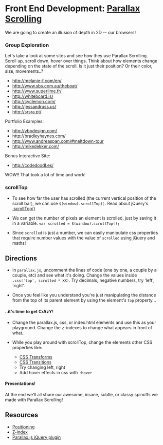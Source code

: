 # Front End Development: [Parallax Scrolling](http://en.wikipedia.org/wiki/Parallax_scrolling)

We are going to create an illusion of depth in 2D -- our browsers!

### Group Exploration

Let's take a look at some sites and see how they use Parallax Scrolling. Scroll up, scroll down, hover over things. Think about how elements change depending on the state of the scroll. Is it just their position? Or their color, size, movements..?

- http://melanie-f.com/en/
- http://www.sbs.com.au/theboat/
- http://www.superlime.fr/
- http://whiteboard.is/
- http://cyclemon.com/
- http://jessandruss.us/
- http://srsra.pt/


Portfolio Examples:
- http://ybodesign.com/
- http://bradleyhaynes.com/
- http://www.andreaspan.com/#meltdown-tour
- http://mikedekker.com/

Bonus Interactive Site:

- http://codedoodl.es/

WOW!! That took a lot of time and work!

### scrollTop

* To see how far the user has scrolled (the current vertical position of the scroll bar), we can use `$(window).scrollTop()`. Read about jQuery's [.scrollTop()](https://api.jquery.com/scrollTop/)

* We can get the number of pixels an element is scrolled, just by saving it in a variable.
`var scrolled = $(window).scrollTop();`

* Since `scrolled` is just a number, we can easily manipulate css properties that require number values with the value of `scrolled` using jQuery and maths!


## Directions

- In `parallax.js`, uncomment the lines of code (one by one, a couple by a couple, etc) and see what it's doing. Change the values inside `.css('top', scrolled * XX)`. Try decimals, negative numbers, try 'left', 'right'.

- Once you feel like you understand you're just manipulating the distance from the top of its parent element by using the element's `top` property...

#### ..it's time to get CrAzY!

* Change the parallax.js, css, or index.html elements and use this as your playground. Change the z-indexes to change what appears in front of what.

* While you play around with scrollTop, change the elements other CSS properties like:

  - [CSS Transforms](https://www.w3schools.com/cssref/css3_pr_transform.asp)
  - [CSS Transitions](https://www.w3schools.com/cssref/css3_pr_transition.asp)
  - Try changing left, right
  * Add hover effects in css with `:hover`

#### Presentations!

At the end we'll all share our awesome, insane, subtle, or classy spinoffs we made with Parallax Scrolling!

## Resources
  * [Positioning](https://developer.mozilla.org/en-US/docs/Web/CSS/position)
  * [Z-index](https://developer.mozilla.org/en-US/docs/Web/CSS/z-index)
  * [Parallax.js jQuery plugin](http://pixelcog.github.io/parallax.js/)
